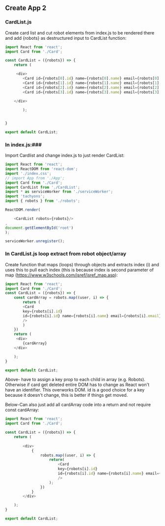 ## Create App 2 ##

### CardList.js ###
Create card list and cut robot elements from index.js to be rendered there and add {robots} as destructured input to CardList function: 

```javascript
import React from 'react';
import Card from './Card';

const CardList = ({robots}) => {
	return (

	 <div>
	  	<Card id={robots[0].id} name={robots[0].name} email={robots[0].email}/>
	  	<Card id={robots[1].id} name={robots[1].name} email={robots[1].email}/>
	  	<Card id={robots[2].id} name={robots[2].name} email={robots[2].email}/>
	  	<Card id={robots[3].id} name={robots[3].name} email={robots[3].email}/>
	  	
	</div>

		);


}

export default CardList;
```
### In index.js:###

Import Cardlist and change index.js to just render CardList: 
```javascript
import React from 'react';
import ReactDOM from 'react-dom';
import './index.css';
// import App from './App';
import Card from './Card';
import CardList from './CardList';
import * as serviceWorker from './serviceWorker';
import 'tachyons';
import { robots } from './robots';

ReactDOM.render(

	<CardList robots={robots}/>
,
document.getElementById('root')
);

serviceWorker.unregister();

```
### In CardList.js loop extract from robot object/array ###

Create function that maps (loops) through objects and extracts index (i) and uses this to pull each index (this is because index is second parameter of map (https://www.w3schools.com/jsref/jsref_map.asp): 

```javascript
import React from 'react';
import Card from './Card';
const CardList = ({robots}) => {
	const cardArray = robots.map((user, i) => {
		return (
		<Card 
		key={robots[i].id} 
		id={robots[i].id} name={robots[i].name} email={robots[i].email}
		/>
		)
	})	
	return (
	 <div>
	  	{cardArray}	
	</div>

	);
}

export default CardList;


```
Above- have to assign a key prop to each child in array (e.g. Robots). Otherwise if card get deleted entire DOM has to change as React won't have an identifier. This overworks DOM. id is a good choice for a key because it doesn't change, this is better if things get moved.  

Below-Can also just add all cardArray code into a return and not require const cardArray:

```javascript
import React from 'react';
import Card from './Card';

const CardList = ({robots}) => {
	return (
		
		<div>
			{
				robots.map((user, i) => {
					return(
						<Card 
						key={robots[i].id} 
						id={robots[i].id} name={robots[i].name} email={robots[i].email}
						/>
					);
				})
			}
		</div>

	);
}

export default CardList;

```
